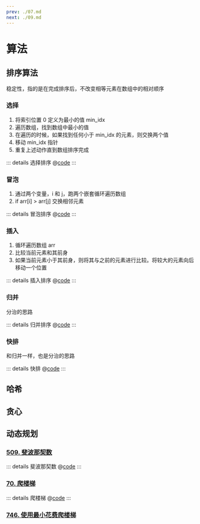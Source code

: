 ```yaml
---
prev: ./07.md
next: ./09.md
---
```


# 算法

## 排序算法

稳定性，指的是在完成排序后，不改变相等元素在数组中的相对顺序

### 选择

1. 将索引位置 0 定义为最小的值 min_idx
2. 遍历数组，找到数组中最小的值
3. 在遍历的时候，如果找到任何小于 min_idx 的元素，则交换两个值
4. 移动 min_idx 指针
5. 重复上述动作直到数组排序完成

::: details 选择排序
@[code](./sort/select_sort.py)
:::

### 冒泡

1. 通过两个变量，i 和 j，跑两个嵌套循环遍历数组
2. if arr[i] > arr[j] 交换相邻元素

::: details 冒泡排序
@[code](./sort/bubble_sort.py)
:::

### 插入

1. 循环遍历数组 arr
2. 比较当前元素和其前身
3. 如果当前元素小于其前身，则将其与之前的元素进行比较。将较大的元素向后移动一个位置

::: details 插入排序
@[code](./sort/insert_sort.py)
:::

### 归并

分治的思路

::: details 归并排序
@[code](./sort/merge_sort.py)
:::

### 快排

和归并一样，也是分治的思路

::: details 快排
@[code](./sort/quick_sort.py)
:::

## 哈希

## 贪心

## 动态规划

### [509. 斐波那契数](https://leetcode.cn/problems/fibonacci-number/description/)

::: details 斐波那契数
@[code](./dp/fib.py)
:::

### [70. 爬楼梯](https://leetcode.cn/problems/climbing-stairs/)

::: details 爬楼梯
@[code](./dp/climbStairs.py)
:::

### [746. 使用最小花费爬楼梯](https://leetcode.cn/problems/min-cost-climbing-stairs/)
